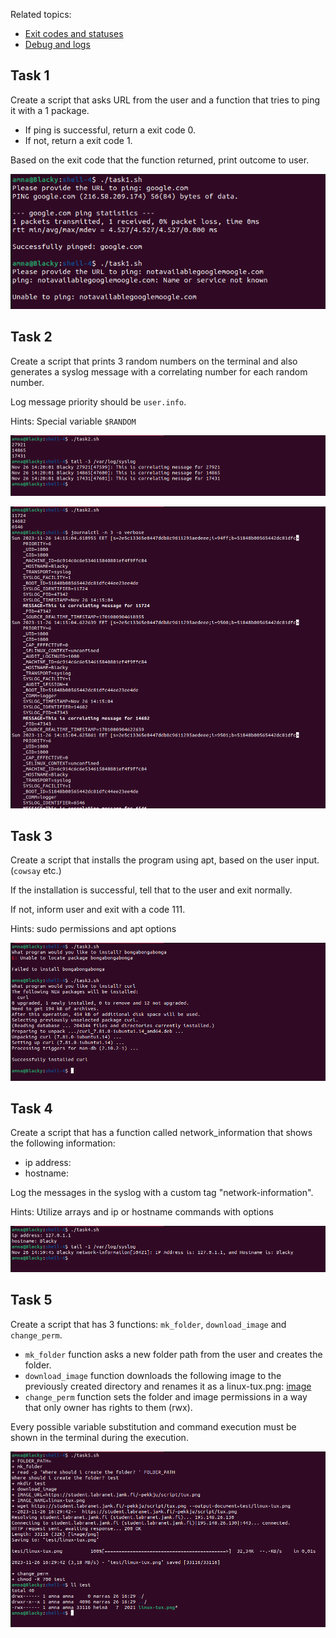 Related topics: 

- [Exit codes and statuses](https://ttc2060.pages.labranet.jamk.fi/Shell/08.-Exit-codes-and-statuses/)
- [Debug and logs](https://ttc2060.pages.labranet.jamk.fi/Shell/09.-Debug-and-log/)


## Task 1
Create a script that asks URL from the user and a function that tries to ping it with a 1 package.

- If ping is successful, return a exit code 0.
- If not, return a exit code 1.

Based on the exit code that the function returned, print outcome to user.

![Screenshot - task 1](task1.png)

## Task 2
Create a script that prints 3 random numbers on the terminal and also generates a syslog message with a correlating number for each random number.

Log message priority should be `user.info`.

Hints: Special variable `$RANDOM`

![Screenshot - task 2](task2a.png)

![Screenshot - task 2](task2b.png)


## Task 3
Create a script that installs the program using apt, based on the user input. (`cowsay` etc.)

If the installation is successful, tell that to the user and exit normally.

If not, inform user and exit with a code 111.

Hints: sudo permissions and apt options

![Screenshot - task 3](task3.png)

## Task 4
Create a script that has a function called network_information that shows the following information:

- ip address: 
- hostname: 

Log the messages in the syslog with a custom tag "network-information".

Hints: Utilize arrays and ip or hostname commands with options

![Screenshot - task 4](task4.png)

## Task 5
Create a script that has 3 functions: `mk_folder`, `download_image` and `change_perm`.

- `mk_folder` function asks a new folder path from the user and creates the folder.
- `download_image` function downloads the following image to the previously created directory and renames it as a linux-tux.png: [image](https://student.labranet.jamk.fi/~pekkju/script/tux.png)
- `change_perm` function sets the folder and image permissions in a way that only owner has rights to them (rwx).

Every possible variable substitution and command execution must be shown in the terminal during the execution.

![Screenshot - task 5](task5.png)
